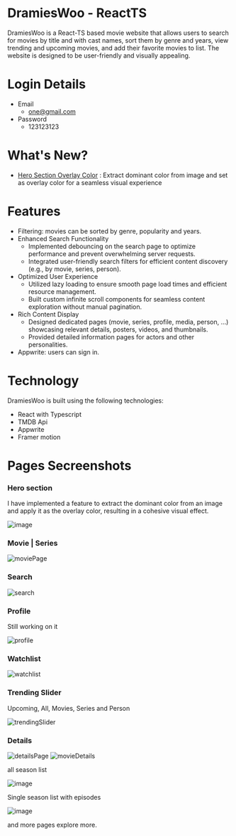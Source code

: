 # DramiesWoo - ReactTS

DramiesWoo is a React-TS based movie website that allows users to search for movies by title and with cast names, sort them by genre and years, view trending and upcoming movies, and add their favorite movies to list. The website is designed to be user-friendly and visually appealing.

# Login Details
- Email
  - one@gmail.com
- Password
  - 123123123

# What's New?
-  <a href="#hero-section">Hero Section Overlay Color</a> : Extract dominant color from image and set as overlay color for a seamless visual experience

# Features
- Filtering: movies can be sorted by genre, popularity and years.
- Enhanced Search Functionality
  - Implemented debouncing on the search page to optimize performance and prevent
overwhelming server requests.
  - Integrated user-friendly search filters for efficient content discovery (e.g., by movie, series,
person).
- Optimized User Experience
  - Utilized lazy loading to ensure smooth page load times and efficient resource management.
  - Built custom infinite scroll components for seamless content exploration without manual
pagination.
- Rich Content Display
  - Designed dedicated pages (movie, series, profile, media, person, …) showcasing relevant
details, posters, videos, and thumbnails.
  - Provided detailed information pages for actors and other personalities.
- Appwrite: users can sign in.

# Technology

DramiesWoo is built using the following technologies:

- React with Typescript
- TMDB Api
- Appwrite
- Framer motion


# Pages Secreenshots
### Hero section

I have implemented a feature to extract the dominant color from an image and apply it as the overlay color, resulting in a cohesive visual effect.

![image](https://github.com/user-attachments/assets/a750e3bb-3212-4ed5-b2c7-196e01cfafd4)


### Movie | Series
![moviePage](https://github.com/m-shahzab/dramieswoo/assets/53417414/ac83c744-a695-41ef-bcc3-81e79c9edea5)

### Search
![search](https://github.com/m-shahzab/dramieswoo/assets/53417414/0be19655-1ea8-4d02-b608-3ba51eb197f8)

### Profile
Still working on it

![profile](https://github.com/m-shahzab/dramieswoo/assets/53417414/c5b06318-c582-464c-a0c8-8405053a81a8)

### Watchlist
![watchlist](https://github.com/m-shahzab/dramieswoo/assets/53417414/573399a6-913c-4c95-a386-692679a07ef7)

### Trending Slider
Upcoming, All, Movies, Series and Person

![trendingSlider](https://github.com/m-shahzab/dramieswoo/assets/53417414/e78efb1c-3e5b-4d14-ba86-01d72e38a4ed)

### Details
![detailsPage](https://github.com/m-shahzab/dramieswoo/assets/53417414/d8325cc1-cd89-466d-a769-10d0ef6b53c3)
![movieDetails](https://github.com/m-shahzab/dramieswoo/assets/53417414/dba6464b-783f-4a3c-a087-f658f1f20476)

all season list

![image](https://github.com/m-shahzab/dramieswoo/assets/53417414/f527200b-a921-488e-a4ad-7f45280e9bc1)

Single season list with episodes

![image](https://github.com/m-shahzab/dramieswoo/assets/53417414/a16b819d-5f90-4b94-bbbe-9512307cb074)

and more pages explore more.
